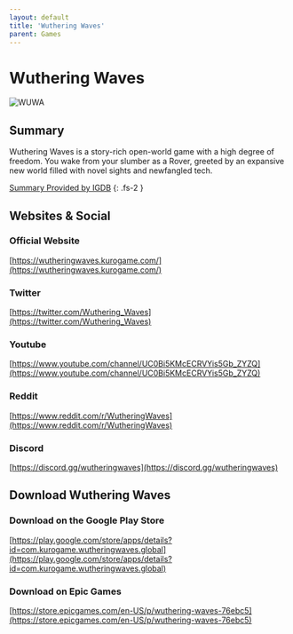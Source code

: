 ```yaml
---
layout: default
title: 'Wuthering Waves'
parent: Games
---
```


# Wuthering Waves

![WUWA](https://cdn.discordapp.com/emojis/1266477000583811232.png)

## Summary

Wuthering Waves is a story-rich open-world game with a high degree of freedom. You wake from your slumber as a Rover, greeted by an expansive new world filled with novel sights and newfangled tech.

[Summary Provided by IGDB](https://www.igdb.com/games/wuthering-waves)
{: .fs-2 }

## Websites & Social

### Official Website

[https://wutheringwaves.kurogame.com/](https://wutheringwaves.kurogame.com/)

### Twitter

[https://twitter.com/Wuthering_Waves](https://twitter.com/Wuthering_Waves)

### Youtube

[https://www.youtube.com/channel/UC0Bi5KMcECRVYis5Gb_ZYZQ](https://www.youtube.com/channel/UC0Bi5KMcECRVYis5Gb_ZYZQ)

### Reddit

[https://www.reddit.com/r/WutheringWaves](https://www.reddit.com/r/WutheringWaves)

### Discord

[https://discord.gg/wutheringwaves](https://discord.gg/wutheringwaves)

## Download Wuthering Waves

### Download on the Google Play Store

[https://play.google.com/store/apps/details?id=com.kurogame.wutheringwaves.global](https://play.google.com/store/apps/details?id=com.kurogame.wutheringwaves.global)

### Download on Epic Games

[https://store.epicgames.com/en-US/p/wuthering-waves-76ebc5](https://store.epicgames.com/en-US/p/wuthering-waves-76ebc5)